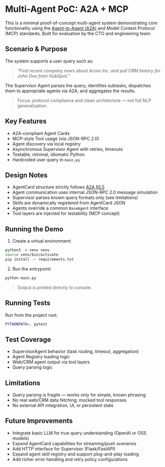 # Multi-Agent PoC: A2A + MCP

This is a minimal proof-of-concept multi-agent system demonstrating core functionality using the [Agent-to-Agent (A2A)](https://google-a2a.github.io/A2A/specification/) and Model Context Protocol (MCP) standards. Built for evaluation by the CTO and engineering team.

## Scenario & Purpose

The system supports a user query such as:

> _"Find recent company news about Acme Inc. and pull CRM history for John Doe from HubSpot."_

The Supervisor Agent parses the query, identifies subtasks, dispatches them to appropriate agents via A2A, and aggregates the results.

> Focus: protocol compliance and clean architecture — not full NLP generalization.

## Key Features

- A2A-compliant Agent Cards
- MCP-style Tool usage (via JSON-RPC 2.0)
- Agent discovery via local registry
- Asynchronous Supervisor Agent with retries, timeouts
- Testable, minimal, idiomatic Python
- Hardcoded user query in `main.py`

## Design Notes

- AgentCard structure strictly follows [A2A §5.5](https://google-a2a.github.io/A2A/specification/#55-agentcard-object-structure)
- Agent communication uses internal JSON-RPC 2.0 message simulation
- Supervisor parses known query formats only (see limitations)
- Skills are dynamically registered from AgentCard JSON
- Agents override a common `BaseAgent` interface
- Tool layers are injected for testability (MCP concept)

## Running the Demo

1. Create a virtual environment:

```bash
python3 -m venv venv
source venv/bin/activate
pip install -r requirements.txt
```

2. Run the entrypoint:

```bash
python main.py
```

> Output is printed directly to console.

## Running Tests

Run from the project root:

```bash
PYTHONPATH=. pytest
```

## Test Coverage

- SupervisorAgent behavior (task routing, timeout, aggregation)
- Agent Registry loading logic
- Web/CRM agent output via tool layers
- Query parsing logic

## Limitations

- Query parsing is fragile — works only for simple, known phrasing
- No real web/CRM data fetching; mocked tool responses
- No external API integration, UI, or persistent state

## Future Improvements

- Integrate basic LLM for true query understanding (OpenAI or OSS models)
- Expand AgentCard capabilities for streaming/push scenarios
- Add HTTP interface for Supervisor (Flask/FastAPI)
- Expand agent skill registry and support plug-and-play loading
- Add richer error handling and retry policy configurations
